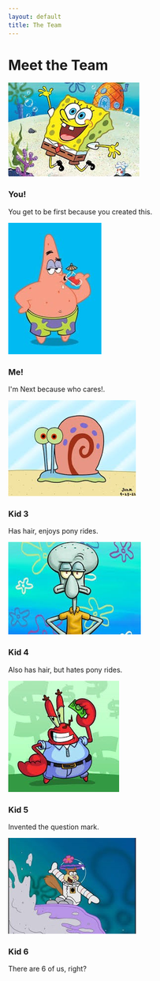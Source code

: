 ```yaml
---
layout: default
title: The Team
---
```


# Meet the Team

<div class="team-container">

  <div class="team-member">
    <img src="images/sponge.jpg" alt="Member 1" />
    <h3>You!</h3>
    <p>You get to be first because you created this.</p>
  </div>

  <div class="team-member">
    <img src="images/patrick.jpg" alt="Member 2" />
    <h3>Me!</h3>
    <p>I'm Next because who cares!.</p>
  </div>

  <div class="team-member">
    <img src="images/gary.jpg" alt="Member 3" />
    <h3>Kid 3</h3>
    <p>Has hair, enjoys pony rides.</p>
  </div>

  <div class="team-member">
    <img src="images/squid.jpg" alt="Member 4" />
    <h3>Kid 4</h3>
    <p>Also has hair, but hates pony rides.</p>
  </div>

  <div class="team-member">
    <img src="images/crabs.jpg" alt="Member 5" />
    <h3>Kid 5</h3>
    <p>Invented the question mark.</p>
  </div>

  <div class="team-member">
    <img src="images/sandy.jpg" alt="Member 6" />
    <h3>Kid 6</h3>
    <p>There are 6 of us, right?</p>
  </div>

</div>
